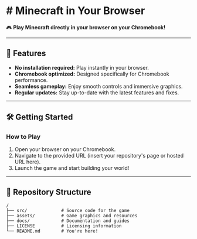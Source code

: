 # # Minecraft in Your Browser

🎮 **Play Minecraft directly in your browser on your Chromebook!**

---

## 🚀 Features
- **No installation required:** Play instantly in your browser.
- **Chromebook optimized:** Designed specifically for Chromebook performance.
- **Seamless gameplay:** Enjoy smooth controls and immersive graphics.
- **Regular updates:** Stay up-to-date with the latest features and fixes.

---

## 🛠️ Getting Started
### How to Play
1. Open your browser on your Chromebook.
2. Navigate to the provided URL (insert your repository's page or hosted URL here).
3. Launch the game and start building your world!

---

## 📂 Repository Structure
```plaintext
/
├── src/             # Source code for the game
├── assets/          # Game graphics and resources
├── docs/            # Documentation and guides
├── LICENSE          # Licensing information
└── README.md        # You're here!
